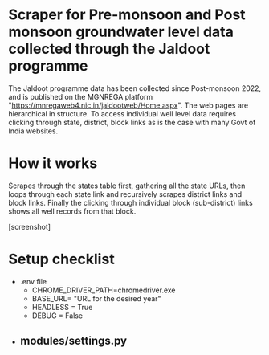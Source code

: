 # Scraper for Pre-monsoon and Post monsoon groundwater level data collected through the Jaldoot programme
The Jaldoot programme data has been collected since Post-monsoon 2022, and is published on the MGNREGA platform "https://mnregaweb4.nic.in/jaldootweb/Home.aspx". The web pages are hierarchical in structure. To access individual well level data requires clicking through state, district, block links as is the case with many Govt of India websites. 

# How it works
Scrapes through the states table first, gathering all the state URLs, then loops through each state link and recursively scrapes district links and block links. Finally the clicking through individual block (sub-district) links shows all well records from that block.

[screenshot]


# Setup checklist
- .env file
  - CHROME_DRIVER_PATH=chromedriver.exe
  - BASE_URL= "URL for the desired year"
  - HEADLESS = True
  - DEBUG = False
- modules/settings.py
  - 